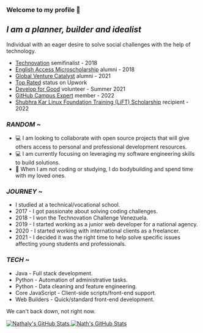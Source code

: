 ### Welcome to my profile 👋

## _I am a planner, builder and idealist_

<!-- INTRO -->
Individual with an eager desire to  solve social challenges with the help of technology.

<!-- ACHIEVEMENTS -->

- [Technovation](https://technovationchallenge.org/) semifinalist - 2018
- [English Access Microscholarship](https://exchanges.state.gov/non-us/program/english-access-microscholarship-program) alumni - 2018
- [Global Venture Catalyst](globalventurecatalyst.org/) alumni - 2021
- [Top Rated](https://support.upwork.com/hc/en-us/articles/211068468-Top-Rated) status on Upwork
- [Develop for Good](https://www.developforgood.org/) volunteer - Summer 2021
- [GitHub Campus Expert](https://githubcampus.expert/explore) member - 2022 
- [Shubhra Kar Linux Foundation Training (LiFT) Scholarship](https://linuxfoundation.org/diversity-inclusivity/lift-scholarships/) recipient - 2022  


### _RANDOM_ ~

<!-- RANDOM -->
- 💻 I am looking to collaborate with open source projects that will give others access to personal and professional development resources.
- 💻 I am currently focusing on leveraging my software engineering skills to build solutions. 
- 💪 When I am not coding or studying, I do bodybuilding and spend time with my loved ones.

<!-- JOURNEY -->

### _JOURNEY_  ~

- I studied at a technical/vocational school.
- 2017 - I got passionate about solving coding challenges.
- 2018 - I won the Technovation Challenge Venezuela.
- 2019 - I started working as a junior web developer for a national agency.
- 2020 - I started working with international clients as a freelancer. 
- 2021 - I decided it was the right time to help solve specific issues affecting young students and professionals. 


<!-- TECH -->

### _TECH_  ~

- Java - Full stack development.
- Python - Automation of administrative tasks.
- Python - Data cleaning and feature engineering.
- Core JavaScript - Client-side scripts/front-end support. 
- Web Builders - Quick/standard front-end development. 

We can't back down, not right now. 

<!-- STATS -->

<a href="https://github.com/ahn-nath">
  <img align="center" src="https://github-readme-stats.vercel.app/api?username=ahn-nath&show_icons=true&line_height=27&count_private=true&title_color=ffffff&text_color=c9cacc&icon_color=107a94&bg_color=1d1f21" alt="Nathaly's GitHub Stats" />
</a>

<a href="https://github.com/ahn-nath">
  <img align="center" src="https://github-readme-streak-stats.herokuapp.com/?user=ahn-nath&theme=dark" alt="Nath's GitHub Stats" />
</a>

